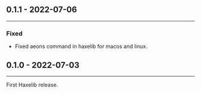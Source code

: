 ## 0.1.1 - 2022-07-06
---
### Fixed
- Fixed aeons command in haxelib for macos and linux.

## 0.1.0 - 2022-07-03
---
First Haxelib release.
